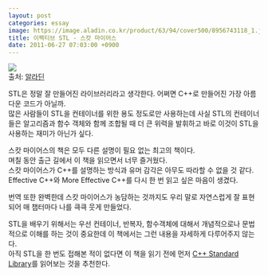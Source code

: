 ```yaml
---
layout: post
categories: essay
image: https://image.aladin.co.kr/product/63/94/cover500/8956743118_1.jpg
title: 이펙티브 STL - 스캇 마이어스
date: 2011-06-27 07:03:00 +0900
---
```


![](https://image.aladin.co.kr/product/63/94/cover500/8956743118_1.jpg)  
출처: [알라딘](http://www.aladin.co.kr/shop/wproduct.aspx?ISBN=8956743118&ttbkey=ttbcrazytazo1459001&COPYPaper=1)

STL은 정말 잘 만들어진 라이브러리라고 생각한다. 어쩌면 C++로 만들어진 가장 아름다운 코드가 아닐까.  
많은 사람들이 STL을 컨테이너를 위한 용도 정도로만 사용하는데 사실 STL의 컨테이너들은 알고리즘과 함수 객체와 함께 조합될 때 더 큰 위력을 발휘하고 바로 이것이 STL을 사용하는 재미가 아닌가 싶다.

스캇 마이어스의 책은 모두 다른 설명이 필요 없는 최고의 책이다.  
며칠 동안 출근 길에서 이 책을 읽으면서 너무 즐거웠다.  
스캇 마이어스가 C++를 설명하는 방식과 유머 감각은 아무도 따라할 수 없을 것 같다.  
Effective C++와 More Effective C++를 다시 한 번 읽고 싶은 마음이 생겼다.

번역 또한 완벽한데 스캇 마이어스가 농담하는 것까지도 우리 말로 자연스럽게 잘 표현되어 매 챕터마다 나를 큭큭 웃게 만들었다.

STL을 배우기 위해서는 우선 컨테이너, 반복자, 함수객체에 대해서 개념적으로나 문법적으로 이해를 하는 것이 중요한데 이 책에서는 그런 내용을 자세하게 다루어주지 않는다.  
아직 STL을 한 번도 접해본 적이 없다면 이 책을 읽기 전에 먼저 [C++ Standard Library](/essay/2008/03/15/stl.html)를 읽어보는 것을 추천한다.